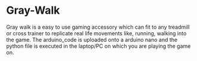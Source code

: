 # Gray-Walk

Gray walk is a easy to use gaming accessory which can fit to any treadmill or cross trainer to replicate real life movements like, running, walking into the game. The arduino_code is uploaded onto a arduino nano and the python file is executed in the laptop/PC on which you are playing the game on.
